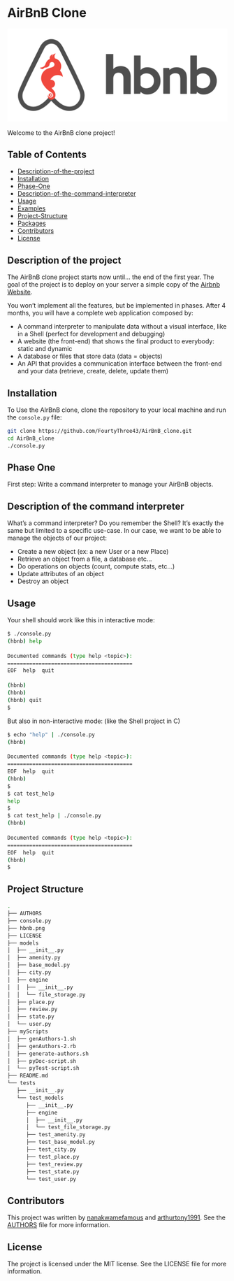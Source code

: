 # AirBnB Clone

![Optional Text](hbnb.png)

Welcome to the AirBnB clone project!

## Table of Contents

- [Description-of-the-project](#description-of-the-project)
- [Installation](#installation)
- [Phase-One](#phase-one)
- [Description-of-the-command-interpreter](#description-of-the-command-interpreter)
- [Usage](#usage)
- [Examples](#examples)
- [Project-Structure](#project-structure)
- [Packages](#packages)
- [Contributors](#contributors)
- [License](#license)

## Description of the project

The AirBnB clone project starts now until… the end of the first year. The goal of the project is to deploy on your server a simple copy of the [Airbnb Website](https://www.airbnb.com/).

You won’t implement all the features, but be implemented in phases. After 4 months, you will have a complete web application composed by:

- A command interpreter to manipulate data without a visual interface, like in a Shell (perfect for development and debugging)
- A website (the front-end) that shows the final product to everybody: static and dynamic
- A database or files that store data (data = objects)
- An API that provides a communication interface between the front-end and your data (retrieve, create, delete, update them)

## Installation

To Use the AIrBnB clone, clone the repository to your local machine and run the `console.py` file:

```bash
git clone https://github.com/FourtyThree43/AirBnB_clone.git
cd AirBnB_clone
./console.py

```

## Phase One

First step: Write a command interpreter to manage your AirBnB objects.

## Description of the command interpreter

What’s a command interpreter?
Do you remember the Shell? It’s exactly the same but limited to a specific use-case. In our case, we want to be able to manage the objects of our project:

- Create a new object (ex: a new User or a new Place)
- Retrieve an object from a file, a database etc…
- Do operations on objects (count, compute stats, etc…)
- Update attributes of an object
- Destroy an object

## Usage

Your shell should work like this in interactive mode:

```bash
$ ./console.py
(hbnb) help

Documented commands (type help <topic>):
========================================
EOF  help  quit

(hbnb) 
(hbnb) 
(hbnb) quit
$
```

But also in non-interactive mode: (like the Shell project in C)

```bash
$ echo "help" | ./console.py
(hbnb)

Documented commands (type help <topic>):
========================================
EOF  help  quit
(hbnb) 
$
$ cat test_help
help
$
$ cat test_help | ./console.py
(hbnb)

Documented commands (type help <topic>):
========================================
EOF  help  quit
(hbnb) 
$
```

## Project Structure

```bash
.
├── AUTHORS
├── console.py
├── hbnb.png
├── LICENSE
├── models
│  ├── __init__.py
│  ├── amenity.py
│  ├── base_model.py
│  ├── city.py
│  ├── engine
│  │  ├── __init__.py
│  │  └── file_storage.py
│  ├── place.py
│  ├── review.py
│  ├── state.py
│  └── user.py
├── myScripts
│  ├── genAuthors-1.sh
│  ├── genAuthors-2.rb
│  ├── generate-authors.sh
│  ├── pyDoc-script.sh
│  └── pyTest-script.sh
├── README.md
└── tests
   ├── __init__.py
   └── test_models
      ├── __init__.py
      ├── engine
      │  ├── __init__.py
      │  └── test_file_storage.py
      ├── test_amenity.py
      ├── test_base_model.py
      ├── test_city.py
      ├── test_place.py
      ├── test_review.py
      ├── test_state.py
      └── test_user.py
```

## Contributors

This project was written by [nanakwamefamous](https://github.com/nanakwamefamous/) and [arthurtony1991](https://github.com/arthurtony1991). See the [AUTHORS](AUTHORS) file for more information.

## License

The project is licensed under the MIT license. See the LICENSE file for more information.
